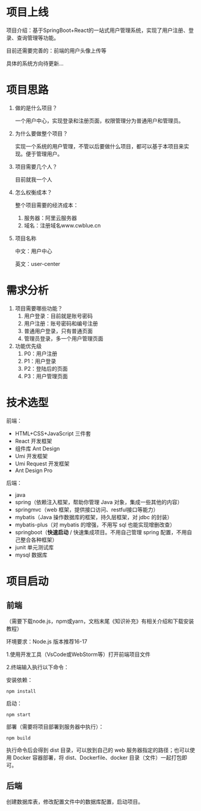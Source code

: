 # 项目上线

项目介绍：基于SpringBoot+React的一站式用户管理系统，实现了用户注册、登录、查询管理等功能。

目前还需要完善的：前端的用户头像上传等

具体的系统方向待更新...

# 项目思路

1. 做的是什么项目？

   一个用户中心，实现登录和注册页面，权限管理分为普通用户和管理员。

2. 为什么要做整个项目？

   实现一个系统的用户管理，不管以后要做什么项目，都可以基于本项目来实现。便于管理用户。

3. 项目需要几个人？

   目前就我一个人

4. 怎么权衡成本？

   整个项目需要的经济成本：

   1. 服务器：阿里云服务器
   2. 域名：注册域名www.cwblue.cn

5. 项目名称

   中文：用户中心

   英文：user-center



# 需求分析

1. 项目需要哪些功能？
   1. 用户登录：目前就是账号密码
   2. 用户注册：账号密码和编号注册
   3. 普通用户登录，只有普通页面
   4. 管理员登录，多一个用户管理页面
2. 功能优先级
   1. P0：用户注册
   2. P1：用户登录
   3. P2：登陆后的页面
   4. P3：用户管理页面



# 技术选型

前端：

- HTML+CSS+JavaScript 三件套
- React 开发框架
- 组件库 Ant Design 
- Umi 开发框架
- Umi Request 开发框架
- Ant Design Pro


后端：

- java
- spring（依赖注入框架，帮助你管理 Java 对象，集成一些其他的内容）
- springmvc（web 框架，提供接口访问、restful接口等能力）
- mybatis（Java 操作数据库的框架，持久层框架，对 jdbc 的封装）
- mybatis-plus（对 mybatis 的增强，不用写 sql 也能实现增删改查）
- springboot（**快速启动** / 快速集成项目。不用自己管理 spring 配置，不用自己整合各种框架）
- junit 单元测试库
- mysql 数据库



# 项目启动

## 前端

（需要下载node.js，npm或yarn，文档末尾《知识补充》有相关介绍和下载安装教程）

环境要求：Node.js 版本推荐16-17

1.使用开发工具（VsCode或WebStorm等）打开前端项目文件

2.终端输入执行以下命令：

安装依赖：

```
npm install
```

启动：

```
npm start
```

部署（需要将项目部署到服务器中执行）：

```
npm build
```

执行命令后会得到 dist 目录，可以放到自己的 web 服务器指定的路径；也可以使用 Docker 容器部署，将 dist、Dockerfile、docker 目录（文件）一起打包即可。

## 后端

创建数据库表，修改配置文件中的数据库配置，启动项目。